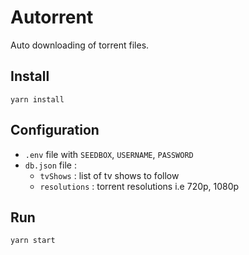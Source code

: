 # Autorrent

Auto downloading of torrent files.


## Install

```
yarn install
```

## Configuration

- `.env` file with `SEEDBOX`, `USERNAME`, `PASSWORD`
- `db.json` file :
  - `tvShows` : list of tv shows to follow
  - `resolutions` : torrent resolutions i.e 720p, 1080p

## Run

```
yarn start
```
